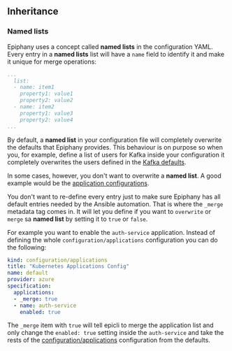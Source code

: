 ## Inheritance

### Named lists

Epiphany uses a concept called **named lists** in the configuration YAML. Every entry in a **named lists**  list will have a ```name``` field to identify it and make it unique for merge operations:

```yaml
...
  list:
  - name: item1
    property1: value1
    property2: value2
  - name: item2
    property1: value3
    property2: value4
...
```

By default, a **named list** in your configuration file will completely overwrite the defaults that Epiphany provides. This behaviour is on purpose so when you, for example, define a list of users for Kafka inside your configuration it completely overwrites the users defined in the [Kafka defaults](https://github.com/epiphany-platform/epiphany/blob/9ff9bb266cd6addf309059a8a5e7a48835daafc3/core/src/epicli/data/common/defaults/configuration/kafka.yml#L34).

In some cases, however, you don't want to overwrite a **named list**. A good example would be the [application configurations](https://github.com/epiphany-platform/epiphany/blob/v1.0.1/core/src/epicli/data/common/defaults/configuration/applications.yml).

You don't want to re-define every entry just to make sure Epiphany has all default entries needed by the Ansible automation. That is where the ```_merge``` metadata tag comes in. It will let you define if you want to ```overwrite``` or ```merge``` sa **named list** by setting it to ```true``` or ```false```.

For example you want to enable the ```auth-service``` application. Instead of defining the whole ```configuration/applications``` configuration you can do the following:

```yaml
kind: configuration/applications
title: "Kubernetes Applications Config"
name: default
provider: azure
specification:
  applications:
  - _merge: true
  - name: auth-service
    enabled: true
```

The ```_merge``` item with ```true``` will tell epicli to merge the application list and only change the ```enabled: true``` setting inside the ```auth-service``` and take the rests of the [configuration/applications]((https://github.com/epiphany-platform/epiphany/blob/v1.0.1/core/src/epicli/data/common/defaults/configuration/applications.yml)) configuration from the defaults.
